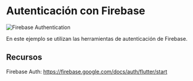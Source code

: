 # Autenticación con Firebase

![Firebase Authentication](https://user-images.githubusercontent.com/25647254/178127456-6cea5ded-93c1-4157-a69e-9bf2eeb18366.gif)

En este ejemplo se utilizan las herramientas de autenticación de Firebase.

## Recursos

Firebase Auth: https://firebase.google.com/docs/auth/flutter/start
